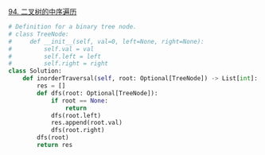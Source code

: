 

[94. 二叉树的中序遍历](https://leetcode.cn/problems/binary-tree-inorder-traversal/description)

```python []
# Definition for a binary tree node.
# class TreeNode:
#     def __init__(self, val=0, left=None, right=None):
#         self.val = val
#         self.left = left
#         self.right = right
class Solution:
    def inorderTraversal(self, root: Optional[TreeNode]) -> List[int]:
        res = []
        def dfs(root: Optional[TreeNode]):
            if root == None:
                return
            dfs(root.left)
            res.append(root.val)
            dfs(root.right)
        dfs(root)
        return res
```